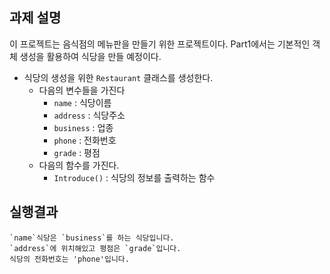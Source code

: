 ## 과제 설명
이 프로젝트는 음식점의 메뉴판을 만들기 위한 프로젝트이다.
Part1에서는 기본적인 객체 생성을 활용하여 식당을 만들 예정이다.

- 식당의 생성을 위한 `Restaurant` 클래스를 생성한다.
    - 다음의 변수들을 가진다
        - `name` : 식당이름
        - `address` : 식당주소
        - `business` : 업종
        - `phone` : 전화번호
        - `grade` : 평점
    - 다음의 함수를 가진다.
        - `Introduce()` : 식당의 정보를 출력하는 함수

## 실행결과
```
`name`식당은 `business`를 하는 식당입니다.
`address`에 위치해있고 평점은 `grade`입니다.
식당의 전화번호는 'phone'입니다.
```
